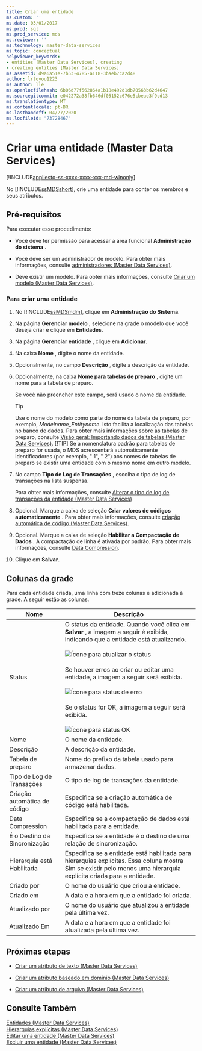 ```yaml
---
title: Criar uma entidade
ms.custom: ''
ms.date: 03/01/2017
ms.prod: sql
ms.prod_service: mds
ms.reviewer: ''
ms.technology: master-data-services
ms.topic: conceptual
helpviewer_keywords:
- entities [Master Data Services], creating
- creating entities [Master Data Services]
ms.assetid: d9a6a51e-7b53-4785-a118-3baeb7ca2d48
author: lrtoyou1223
ms.author: lle
ms.openlocfilehash: 6b06d77f562864a1b18e492d1db70563b62d4647
ms.sourcegitcommit: e042272a38fb646df05152c676e5cbeae3f9cd13
ms.translationtype: MT
ms.contentlocale: pt-BR
ms.lasthandoff: 04/27/2020
ms.locfileid: "73728467"
---
```

# <a name="create-an-entity-master-data-services"></a>Criar uma entidade (Master Data Services)

[!INCLUDE[appliesto-ss-xxxx-xxxx-xxx-md-winonly](../includes/appliesto-ss-xxxx-xxxx-xxx-md-winonly.md)]

  No [!INCLUDE[ssMDSshort](../includes/ssmdsshort-md.md)], crie uma entidade para conter os membros e seus atributos.  
  
## <a name="prerequisites"></a>Pré-requisitos  
 Para executar esse procedimento:  
  
-   Você deve ter permissão para acessar a área funcional **Administração do sistema** .  
  
-   Você deve ser um administrador de modelo. Para obter mais informações, consulte [administradores &#40;Master Data Services&#41;](../master-data-services/administrators-master-data-services.md).  
  
-   Deve existir um modelo. Para obter mais informações, consulte [Criar um modelo &#40;Master Data Services&#41;](../master-data-services/create-a-model-master-data-services.md).  
  
### <a name="to-create-an-entity"></a>Para criar uma entidade  
  
1.  No [!INCLUDE[ssMDSmdm](../includes/ssmdsmdm-md.md)], clique em **Administração do Sistema**.  
  
2.  Na página **Gerenciar modelo** , selecione na grade o modelo que você deseja criar e clique em **Entidades**.  
  
3.  Na página **Gerenciar entidade** , clique em **Adicionar**.  
  
4.  Na caixa **Nome** , digite o nome da entidade.  
  
5.  Opcionalmente, no campo **Descrição** , digite a descrição da entidade.  
  
6.  Opcionalmente, na caixa **Nome para tabelas de preparo** , digite um nome para a tabela de preparo.  
  
     Se você não preencher este campo, será usado o nome da entidade.  
  
    > [!TIP]  
    >  Use o nome do modelo como parte do nome da tabela de preparo, por exemplo, *Modelname_Entityname*. Isto facilita a localização das tabelas no banco de dados. Para obter mais informações sobre as tabelas de preparo, consulte [Visão geral: Importando dados de tabelas &#40;Master Data Services&#41;](../master-data-services/overview-importing-data-from-tables-master-data-services.md).
    > [!TIP]
    > Se a nomenclatura padrão para tabelas de preparo for usada, o MDS acrescentará automaticamente identificadores (por exemplo, " 1", " 2") aos nomes de tabelas de preparo se existir uma entidade com o mesmo nome em outro modelo.
  
7.  No campo **Tipo de Log de Transações** , escolha o tipo de log de transações na lista suspensa.  
  
     Para obter mais informações, consulte [Alterar o tipo de log de transações da entidade &#40;Master Data Services&#41;](../master-data-services/change-the-entity-transaction-log-type-master-data-services.md)  
  
8.  Opcional. Marque a caixa de seleção **Criar valores de códigos automaticamente** . Para obter mais informações, consulte [criação automática de código &#40;Master Data Services&#41;](../master-data-services/automatic-code-creation-master-data-services.md).  
  
9. Opcional. Marque a caixa de seleção **Habilitar a Compactação de Dados** . A compactação de linha é ativada por padrão. Para obter mais informações, consulte [Data Compression](../relational-databases/data-compression/data-compression.md).  
  
10. Clique em **Salvar**.  
  
## <a name="grid-columns"></a>Colunas da grade  
 Para cada entidade criada, uma linha com treze colunas é adicionada à grade. A seguir estão as colunas.  
  
|Nome|Descrição|  
|----------|-----------------|  
|Status|O status da entidade. Quando você clica em **Salvar** , a imagem a seguir é exibida, indicando que a entidade está atualizando.<br /><br /> ![Ícone para atualizar o status](../master-data-services/media/mds-statusicon-updating.png "Ícone para atualizar o status")<br /><br /> Se houver erros ao criar ou editar uma entidade, a imagem a seguir será exibida.<br /><br /> ![Ícone para status de erro](../master-data-services/media/mds-statusicon-error.png "Ícone para status de erro")<br /><br /> Se o status for OK, a imagem a seguir será exibida.<br /><br /> ![Ícone para status OK](../master-data-services/media/mds-statusicon-ok.png "Ícone para status OK")|  
|Nome|O nome da entidade.|  
|Descrição|A descrição da entidade.|  
|Tabela de preparo|Nome do prefixo da tabela usado para armazenar dados.|  
|Tipo de Log de Transações|O tipo de log de transações da entidade.|  
|Criação automática de código|Especifica se a criação automática de código está habilitada.|  
|Data Compression|Especifica se a compactação de dados está habilitada para a entidade.|  
|É o Destino da Sincronização|Especifica se a entidade é o destino de uma relação de sincronização.|  
|Hierarquia está Habilitada|Especifica se a entidade está habilitada para hierarquias explícitas. Essa coluna mostra Sim se existir pelo menos uma hierarquia explícita criada para a entidade.|  
|Criado por|O nome do usuário que criou a entidade.|  
|Criado em|A data e a hora em que a entidade foi criada.|  
|Atualizado por|O nome do usuário que atualizou a entidade pela última vez.|  
|Atualizado Em|A data e a hora em que a entidade foi atualizada pela última vez.|  
  
## <a name="next-steps"></a>Próximas etapas  
  
-   [Criar um atributo de texto &#40;Master Data Services&#41;](../master-data-services/create-a-text-attribute-master-data-services.md)  
  
-   [Criar um atributo baseado em domínio &#40;Master Data Services&#41;](../master-data-services/create-a-domain-based-attribute-master-data-services.md)  
  
-   [Criar um atributo de arquivo &#40;Master Data Services&#41;](../master-data-services/create-a-file-attribute-master-data-services.md)  
  
## <a name="see-also"></a>Consulte Também  
 [Entidades &#40;Master Data Services&#41;](../master-data-services/entities-master-data-services.md)   
 [Hierarquias explícitas &#40;Master Data Services&#41;](../master-data-services/explicit-hierarchies-master-data-services.md)   
 [Editar uma entidade &#40;Master Data Services&#41;](../master-data-services/edit-an-entity-master-data-services.md)   
 [Excluir uma entidade &#40;Master Data Services&#41;](../master-data-services/delete-an-entity-master-data-services.md)  
  
  
